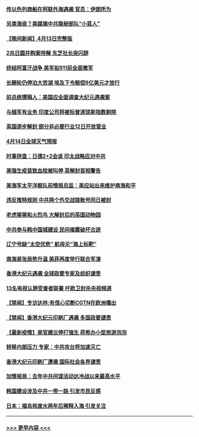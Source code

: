 #### [传以色列商船在阿联外海遇袭 官员：伊朗所为](../pages/prog202/a103095691.md?t=04141502) 
#### [另类海盗？美媒揭中共隐秘部队“小蓝人”](../pages/prog202/a103095637.md?t=04141502) 
#### [【晚间新闻】4月13日完整版](../pages/prog202/a103095664.md?t=04141502) 
#### [2兆日圆并购案待解 东芝社长突闪辞](../pages/prog202/a103095658.md?t=04141502) 
#### [终结阿富汗战争 美军拟911前全面撤军](../pages/prog202/a103095629.md?t=04141502) 
#### [长赐轮仍停泊大苦湖 埃及下令赔偿9亿美元才放行](../pages/prog202/a103095620.md?t=04141502) 
#### [前总统撰稿人：美国应全面调查大纪元遇袭案](../pages/prog202/a103095616.md?t=04141502) 
#### [与缅军有业务 印度公司将被标普道琼斯指数剔除](../pages/prog202/a103095170.md?t=04141502) 
#### [英国逐步解封 部分非必要行业12日开放营业](../pages/prog202/a103095466.md?t=04141502) 
#### [4月14日全球天气预报](../pages/prog202/a103095504.md?t=04141502) 
#### [时事拼盘：日德2+2会谈 印太战略应对中共](../pages/prog202/a103095501.md?t=04141502) 
#### [美强生疫苗致血栓被叫停 英解封首相警告](../pages/prog202/a103095510.md?t=04141502) 
#### [美海军太平洋舰队前情报总监：美应站出来维护南海和平](../pages/prog202/a103095484.md?t=04141502) 
#### [违反推特规则 中共两个外交战狼账号同日被封](../pages/prog202/a103095427.md?t=04141502) 
#### [老虎猩猩和火烈鸟 大解封后的英国动物园](../pages/prog202/a103095452.md?t=04141502) 
#### [中共参与韩中国城建设 民间揭露破坏古迹](../pages/prog202/a103095415.md?t=04141502) 
#### [辽宁号缺“太空优势” 航母沦“海上标靶”](../pages/prog202/a103094604.md?t=04141502) 
#### [南海紧张局势升温 美菲再度举行联合军演](../pages/prog202/a103094707.md?t=04141502) 
#### [香港大纪元遇袭 全球政要专家及组织谴责](../pages/prog202/a103095382.md?t=04141502) 
#### [13名电视认罪受害者联署 吁欧卫封杀央视频道](../pages/prog202/a103095254.md?t=04141502) 
#### [【禁闻】专访达林:有信心切断CGTN在欧洲播出](../pages/prog202/a103095320.md?t=04141502) 
#### [【禁闻】香港大纪元印刷厂遇袭 多国政要谴责](../pages/prog202/a103095300.md?t=04141502) 
#### [【最新疫情】美官建议停打强生 荷希办小型旅游泡泡](../pages/prog202/a103095293.md?t=04141502) 
#### [转移内部压力 专家：中共攻台将加速灭亡](../pages/prog202/a103095287.md?t=04141502) 
#### [香港大纪元印刷厂遭袭 国际社会各界谴责](../pages/prog202/a103095274.md?t=04141502) 
#### [加情报局：去年中共间谍活动达冷战以来最高水平](../pages/prog202/a103095175.md?t=04141502) 
#### [韩国建设涉及中共一带一路 引发市民反感](../pages/prog202/a103095226.md?t=04141502) 
#### [日本：福岛核废水两年后稀释入海 引发关注](../pages/prog202/a103095240.md?t=04141502) 

----
#### [ >>> 更早内容 <<< ](../indexes/prog202-earlier.md)

